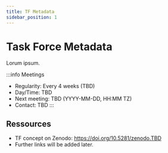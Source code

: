 ```yaml
---
title: TF Metadata
sidebar_position: 1
---
```


# Task Force Metadata

Lorum ipsum.

:::info Meetings
- Regularity: Every 4 weeks (TBD)
- Day/Time: TBD
- Next meeting: TBD (YYYY-MM-DD, HH:MM TZ)
- Contact: TBD
:::

## Ressources

- TF concept on Zenodo: https://doi.org/10.5281/zenodo.TBD
- Further links will be added later.
